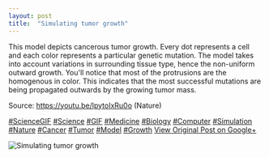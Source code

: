 ```yaml
---
layout: post
title:  "Simulating tumor growth"
---
```


This model depicts cancerous tumor growth. Every dot represents a cell and each color represents a particular genetic mutation. The model takes into account variations in surrounding tissue type, hence the non-uniform outward growth. You'll notice that most of the protrusions are the homogenous in color. This indicates that the most successful mutations are being propagated outwards by the growing tumor mass.   
  
Source: <https://youtu.be/lpytoIxRu0o> (Nature)  
  
[#ScienceGIF](https://plus.google.com/s/%23ScienceGIF/posts) [#Science](https://plus.google.com/s/%23Science/posts) [#GIF](https://plus.google.com/s/%23GIF/posts) [#Medicine](https://plus.google.com/s/%23Medicine/posts) [#Biology](https://plus.google.com/s/%23Biology/posts) [#Computer](https://plus.google.com/s/%23Computer/posts) [#Simulation](https://plus.google.com/s/%23Simulation/posts) [#Nature](https://plus.google.com/s/%23Nature/posts) [#Cancer](https://plus.google.com/s/%23Cancer/posts) [#Tumor](https://plus.google.com/s/%23Tumor/posts) [#Model](https://plus.google.com/s/%23Model/posts) [#Growth](https://plus.google.com/s/%23Growth/posts)
[View Original Post on Google+](https://plus.google.com/+ColinSullender/posts/9iVuTvEXQM1)

![Simulating tumor growth](https://i.imgur.com/ozI0L5M.gif)
